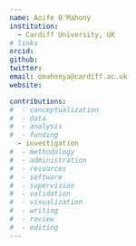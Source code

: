 ```yaml
---
name: Aoife O'Mahony
institution: 
  - Cardiff University, UK
# links
orcid: 
github: 
twitter: 
email: omahonya@cardiff.ac.uk
website: 

contributions:
#  - ​conceptualization
#  - data
#  - analysis
#  - funding​
  - ​investigation
#  - ​methodology
#  - administration​
#  - ​resources
#  - ​software
#  - supervision
#  - validation
#  - ​visualization
#  - writing
#  - review
#  - editing
---
```

